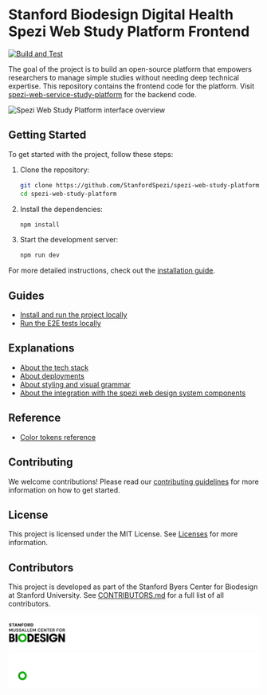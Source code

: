 <!--

This source file is part of the Stanford Biodesign Digital Health Spezi Web Study Platform open-source project

SPDX-FileCopyrightText: 2025 Stanford University and the project authors (see CONTRIBUTORS.md)

SPDX-License-Identifier: MIT

-->

# Stanford Biodesign Digital Health Spezi Web Study Platform Frontend

[![Build and Test](https://github.com/StanfordSpezi/spezi-web-study-platform/actions/workflows/build-and-test.yml/badge.svg)](https://github.com/StanfordSpezi/spezi-web-study-platform/actions/workflows/build-and-test.yml)

The goal of the project is to build an open-source platform that empowers researchers to manage simple studies without needing deep technical expertise. This repository contains the frontend code for the platform. Visit [spezi-web-service-study-platform](https://github.com/StanfordSpezi/spezi-web-service-study-platform) for the backend code.

<img width="1618" height="939" alt="Spezi Web Study Platform interface overview" src="https://github.com/user-attachments/assets/a96f9151-3d1a-4eaa-bad9-cdf1ad61f9f1" />

## Getting Started

To get started with the project, follow these steps:

1. Clone the repository:
   ```bash
   git clone https://github.com/StanfordSpezi/spezi-web-study-platform.git
   cd spezi-web-study-platform
   ```
2. Install the dependencies:
   ```bash
   npm install
   ```
3. Start the development server:
   ```bash
   npm run dev
   ```

For more detailed instructions, check out the [installation guide](docs/guides/installation.md).

## Guides

- [Install and run the project locally](docs/guides/installation.md)
- [Run the E2E tests locally](docs/guides/e2e-testing-local.md)

## Explanations

- [About the tech stack](docs/explanations/tech-stack.md)
- [About deployments](docs/explanations/deployment.md)
- [About styling and visual grammar](docs/explanations/styling.md)
- [About the integration with the spezi web design system components](docs/explanations/design-system-components.md)

## Reference

- [Color tokens reference](docs/reference/color-tokens.md)

## Contributing

We welcome contributions! Please read our [contributing guidelines](https://github.com/StanfordSpezi/.github/blob/main/CONTRIBUTING.md) for more information on how to get started.

## License

This project is licensed under the MIT License. See [Licenses](https://github.com/StanfordSpezi/spezi-web-study-platform/tree/main/LICENSES) for more information.

## Contributors

This project is developed as part of the Stanford Byers Center for Biodesign at Stanford University.
See [CONTRIBUTORS.md](https://github.com/StanfordSpezi/spezi-web-study-platform/tree/main/CONTRIBUTORS.md) for a full list of all contributors.

![Stanford Byers Center for Biodesign Logo](https://raw.githubusercontent.com/StanfordBDHG/.github/main/assets/biodesign-footer-light.png#gh-light-mode-only)
![Stanford Byers Center for Biodesign Logo](https://raw.githubusercontent.com/StanfordBDHG/.github/main/assets/biodesign-footer-dark.png#gh-dark-mode-only)
